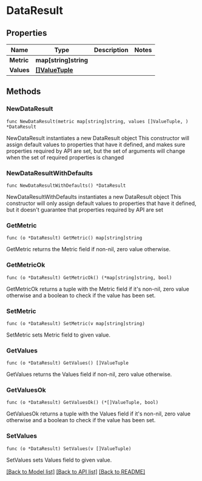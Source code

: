 # DataResult

## Properties

Name | Type | Description | Notes
------------ | ------------- | ------------- | -------------
**Metric** | **map[string]string** |  | 
**Values** | [**[]ValueTuple**](ValueTuple.md) |  | 

## Methods

### NewDataResult

`func NewDataResult(metric map[string]string, values []ValueTuple, ) *DataResult`

NewDataResult instantiates a new DataResult object
This constructor will assign default values to properties that have it defined,
and makes sure properties required by API are set, but the set of arguments
will change when the set of required properties is changed

### NewDataResultWithDefaults

`func NewDataResultWithDefaults() *DataResult`

NewDataResultWithDefaults instantiates a new DataResult object
This constructor will only assign default values to properties that have it defined,
but it doesn't guarantee that properties required by API are set

### GetMetric

`func (o *DataResult) GetMetric() map[string]string`

GetMetric returns the Metric field if non-nil, zero value otherwise.

### GetMetricOk

`func (o *DataResult) GetMetricOk() (*map[string]string, bool)`

GetMetricOk returns a tuple with the Metric field if it's non-nil, zero value otherwise
and a boolean to check if the value has been set.

### SetMetric

`func (o *DataResult) SetMetric(v map[string]string)`

SetMetric sets Metric field to given value.


### GetValues

`func (o *DataResult) GetValues() []ValueTuple`

GetValues returns the Values field if non-nil, zero value otherwise.

### GetValuesOk

`func (o *DataResult) GetValuesOk() (*[]ValueTuple, bool)`

GetValuesOk returns a tuple with the Values field if it's non-nil, zero value otherwise
and a boolean to check if the value has been set.

### SetValues

`func (o *DataResult) SetValues(v []ValueTuple)`

SetValues sets Values field to given value.



[[Back to Model list]](../README.md#documentation-for-models) [[Back to API list]](../README.md#documentation-for-api-endpoints) [[Back to README]](../README.md)


